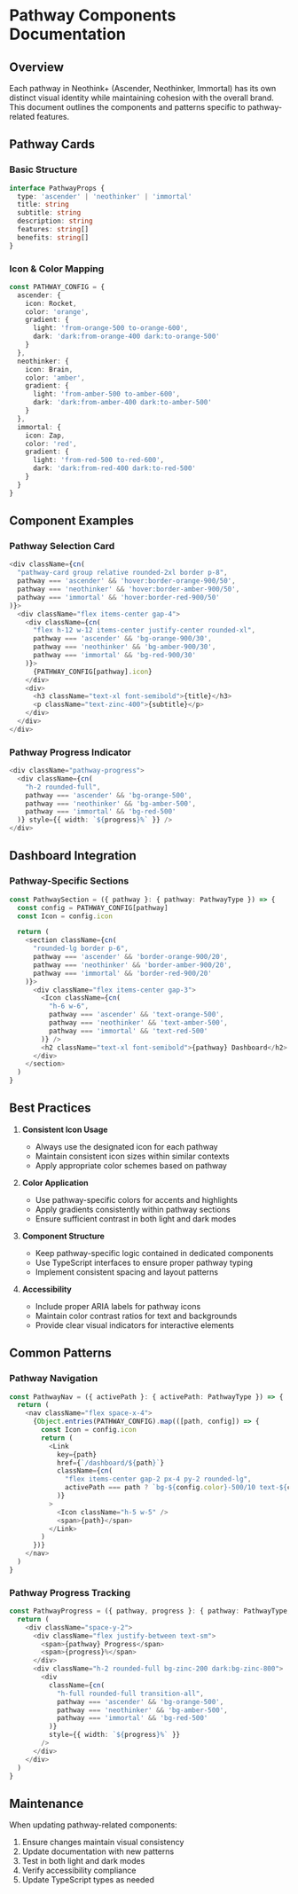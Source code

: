 # Pathway Components Documentation

## Overview

Each pathway in Neothink+ (Ascender, Neothinker, Immortal) has its own distinct visual identity while maintaining cohesion with the overall brand. This document outlines the components and patterns specific to pathway-related features.

## Pathway Cards

### Basic Structure
```typescript
interface PathwayProps {
  type: 'ascender' | 'neothinker' | 'immortal'
  title: string
  subtitle: string
  description: string
  features: string[]
  benefits: string[]
}
```

### Icon & Color Mapping

```typescript
const PATHWAY_CONFIG = {
  ascender: {
    icon: Rocket,
    color: 'orange',
    gradient: {
      light: 'from-orange-500 to-orange-600',
      dark: 'dark:from-orange-400 dark:to-orange-500'
    }
  },
  neothinker: {
    icon: Brain,
    color: 'amber',
    gradient: {
      light: 'from-amber-500 to-amber-600',
      dark: 'dark:from-amber-400 dark:to-amber-500'
    }
  },
  immortal: {
    icon: Zap,
    color: 'red',
    gradient: {
      light: 'from-red-500 to-red-600',
      dark: 'dark:from-red-400 dark:to-red-500'
    }
  }
}
```

## Component Examples

### Pathway Selection Card
```typescript
<div className={cn(
  "pathway-card group relative rounded-2xl border p-8",
  pathway === 'ascender' && 'hover:border-orange-900/50',
  pathway === 'neothinker' && 'hover:border-amber-900/50',
  pathway === 'immortal' && 'hover:border-red-900/50'
)}>
  <div className="flex items-center gap-4">
    <div className={cn(
      "flex h-12 w-12 items-center justify-center rounded-xl",
      pathway === 'ascender' && 'bg-orange-900/30',
      pathway === 'neothinker' && 'bg-amber-900/30',
      pathway === 'immortal' && 'bg-red-900/30'
    )}>
      {PATHWAY_CONFIG[pathway].icon}
    </div>
    <div>
      <h3 className="text-xl font-semibold">{title}</h3>
      <p className="text-zinc-400">{subtitle}</p>
    </div>
  </div>
</div>
```

### Pathway Progress Indicator
```typescript
<div className="pathway-progress">
  <div className={cn(
    "h-2 rounded-full",
    pathway === 'ascender' && 'bg-orange-500',
    pathway === 'neothinker' && 'bg-amber-500',
    pathway === 'immortal' && 'bg-red-500'
  )} style={{ width: `${progress}%` }} />
</div>
```

## Dashboard Integration

### Pathway-Specific Sections
```typescript
const PathwaySection = ({ pathway }: { pathway: PathwayType }) => {
  const config = PATHWAY_CONFIG[pathway]
  const Icon = config.icon

  return (
    <section className={cn(
      "rounded-lg border p-6",
      pathway === 'ascender' && 'border-orange-900/20',
      pathway === 'neothinker' && 'border-amber-900/20',
      pathway === 'immortal' && 'border-red-900/20'
    )}>
      <div className="flex items-center gap-3">
        <Icon className={cn(
          "h-6 w-6",
          pathway === 'ascender' && 'text-orange-500',
          pathway === 'neothinker' && 'text-amber-500',
          pathway === 'immortal' && 'text-red-500'
        )} />
        <h2 className="text-xl font-semibold">{pathway} Dashboard</h2>
      </div>
    </section>
  )
}
```

## Best Practices

1. **Consistent Icon Usage**
   - Always use the designated icon for each pathway
   - Maintain consistent icon sizes within similar contexts
   - Apply appropriate color schemes based on pathway

2. **Color Application**
   - Use pathway-specific colors for accents and highlights
   - Apply gradients consistently within pathway sections
   - Ensure sufficient contrast in both light and dark modes

3. **Component Structure**
   - Keep pathway-specific logic contained in dedicated components
   - Use TypeScript interfaces to ensure proper pathway typing
   - Implement consistent spacing and layout patterns

4. **Accessibility**
   - Include proper ARIA labels for pathway icons
   - Maintain color contrast ratios for text and backgrounds
   - Provide clear visual indicators for interactive elements

## Common Patterns

### Pathway Navigation
```typescript
const PathwayNav = ({ activePath }: { activePath: PathwayType }) => {
  return (
    <nav className="flex space-x-4">
      {Object.entries(PATHWAY_CONFIG).map(([path, config]) => {
        const Icon = config.icon
        return (
          <Link
            key={path}
            href={`/dashboard/${path}`}
            className={cn(
              "flex items-center gap-2 px-4 py-2 rounded-lg",
              activePath === path ? `bg-${config.color}-500/10 text-${config.color}-500` : 'text-zinc-400'
            )}
          >
            <Icon className="h-5 w-5" />
            <span>{path}</span>
          </Link>
        )
      })}
    </nav>
  )
}
```

### Pathway Progress Tracking
```typescript
const PathwayProgress = ({ pathway, progress }: { pathway: PathwayType; progress: number }) => {
  return (
    <div className="space-y-2">
      <div className="flex justify-between text-sm">
        <span>{pathway} Progress</span>
        <span>{progress}%</span>
      </div>
      <div className="h-2 rounded-full bg-zinc-200 dark:bg-zinc-800">
        <div
          className={cn(
            "h-full rounded-full transition-all",
            pathway === 'ascender' && 'bg-orange-500',
            pathway === 'neothinker' && 'bg-amber-500',
            pathway === 'immortal' && 'bg-red-500'
          )}
          style={{ width: `${progress}%` }}
        />
      </div>
    </div>
  )
}
```

## Maintenance

When updating pathway-related components:

1. Ensure changes maintain visual consistency
2. Update documentation with new patterns
3. Test in both light and dark modes
4. Verify accessibility compliance
5. Update TypeScript types as needed 